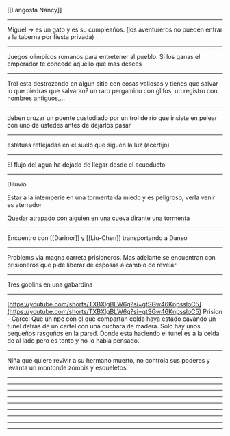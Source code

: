 
[[Langosta Nancy]]

----

Miguel → es un gato y es su cumpleaños. (los aventureros no pueden entrar a la taberna por fiesta privada)

----

Juegos olimpicos romanos para entretener al pueblo. Si los ganas el emperador te concede aquello que mas desees

----
Trol esta destrozando en algun sitio con cosas valiosas y tienes que salvar lo que piedras que salvaran? un raro pergamino con glifos, un registro con nombres antiguos,...

----
deben cruzar un puente custodiado por un trol de río que insiste en pelear con uno de ustedes antes de dejarlos pasar

----
estatuas reflejadas en el suelo que siguen la luz (acertijo)

----
El flujo del agua ha dejado de llegar desde el acueducto

----
Diluvio

Estar a la intemperie en una tormenta da miedo y es peligroso, verla venir es aterrador 

Quedar atrapado con alguien en una cueva dirante una tormenta

----

Encuentro con [[Darinor]] y [[Liu-Chen]] transportando a Danso

----

Problems via magna carreta prisioneros. Mas adelante se encuentran con prisioneros que pide liberar de esposas a cambio de revelar

----
 
 Tres goblins en una gabardina

----

[https://youtube.com/shorts/TXBXlgBLW6g?si=gtSGw46KnpssloC5](https://youtube.com/shorts/TXBXlgBLW6g?si=gtSGw46KnpssloC5)
 Prision - Carcel 
 Que un npc con el que compartan celda haya estado cavando un tunel detras de un cartel con una cuchara de madera.
 Solo hay unos pequeños rasguños en la pared. Donde esta haciendo el tunel es a la celda de al lado pero es tonto y no lo habia pensado.

----

Niña que quiere revivir a su hermano muerto, no controla sus poderes y levanta un montonde zombis y esqueletos

----


----


----


----


----


----


----


----


----